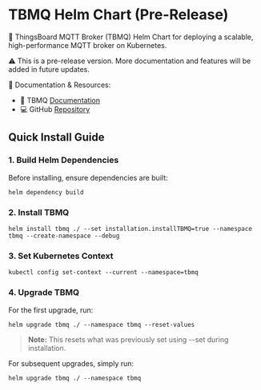 # TBMQ Helm Chart (Pre-Release)

🚀 ThingsBoard MQTT Broker (TBMQ) Helm Chart for deploying a scalable, high-performance MQTT broker on Kubernetes.

⚠️ This is a pre-release version. More documentation and features will be added in future updates.

📖 Documentation & Resources:

 - 🔗 TBMQ [Documentation](https://thingsboard.io/products/mqtt-broker/)
 - 💻 GitHub [Repository](https://github.com/thingsboard/tbmq)

## Quick Install Guide

### 1. Build Helm Dependencies

Before installing, ensure dependencies are built:

```shell
helm dependency build
```

### 2. Install TBMQ

```shell
helm install tbmq ./ --set installation.installTBMQ=true --namespace tbmq --create-namespace --debug
```

### 3. Set Kubernetes Context

```shell
kubectl config set-context --current --namespace=tbmq
```

### 4. Upgrade TBMQ

For the first upgrade, run:

```shell
helm upgrade tbmq ./ --namespace tbmq --reset-values
```

> **Note:** This resets what was previously set using --set during installation.

For subsequent upgrades, simply run:

```shell
helm upgrade tbmq ./ --namespace tbmq
```
